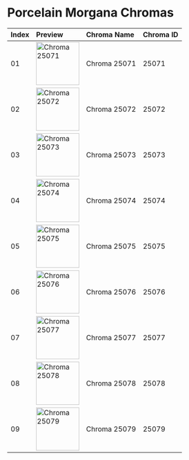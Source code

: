 # Porcelain Morgana Chromas

| Index | Preview | Chroma Name | Chroma ID |
|:---|:---|:---|:---|
| 01 | <img src='https://raw.communitydragon.org/latest/plugins/rcp-be-lol-game-data/global/default/v1/champion-chroma-images/25/25071.png' alt='Chroma 25071' width='100'> | Chroma 25071 | 25071 |
| 02 | <img src='https://raw.communitydragon.org/latest/plugins/rcp-be-lol-game-data/global/default/v1/champion-chroma-images/25/25072.png' alt='Chroma 25072' width='100'> | Chroma 25072 | 25072 |
| 03 | <img src='https://raw.communitydragon.org/latest/plugins/rcp-be-lol-game-data/global/default/v1/champion-chroma-images/25/25073.png' alt='Chroma 25073' width='100'> | Chroma 25073 | 25073 |
| 04 | <img src='https://raw.communitydragon.org/latest/plugins/rcp-be-lol-game-data/global/default/v1/champion-chroma-images/25/25074.png' alt='Chroma 25074' width='100'> | Chroma 25074 | 25074 |
| 05 | <img src='https://raw.communitydragon.org/latest/plugins/rcp-be-lol-game-data/global/default/v1/champion-chroma-images/25/25075.png' alt='Chroma 25075' width='100'> | Chroma 25075 | 25075 |
| 06 | <img src='https://raw.communitydragon.org/latest/plugins/rcp-be-lol-game-data/global/default/v1/champion-chroma-images/25/25076.png' alt='Chroma 25076' width='100'> | Chroma 25076 | 25076 |
| 07 | <img src='https://raw.communitydragon.org/latest/plugins/rcp-be-lol-game-data/global/default/v1/champion-chroma-images/25/25077.png' alt='Chroma 25077' width='100'> | Chroma 25077 | 25077 |
| 08 | <img src='https://raw.communitydragon.org/latest/plugins/rcp-be-lol-game-data/global/default/v1/champion-chroma-images/25/25078.png' alt='Chroma 25078' width='100'> | Chroma 25078 | 25078 |
| 09 | <img src='https://raw.communitydragon.org/latest/plugins/rcp-be-lol-game-data/global/default/v1/champion-chroma-images/25/25079.png' alt='Chroma 25079' width='100'> | Chroma 25079 | 25079 |

